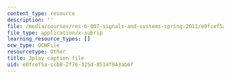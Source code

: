 ```yaml
---
content_type: resource
description: ''
file: /media/courses/res-6-007-signals-and-systems-spring-2011/e0fcef5accb82f76325d8514f043ab6f_HKMY-8BqWWw.srt
file_type: application/x-subrip
learning_resource_types: []
ocw_type: OCWFile
resourcetype: Other
title: 3play caption file
uid: e0fcef5a-ccb8-2f76-325d-8514f043ab6f
---
```

